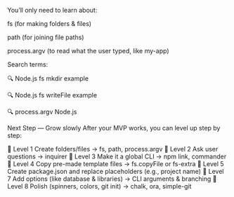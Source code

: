 You’ll only need to learn about:

fs (for making folders & files)

path (for joining file paths)

process.argv (to read what the user typed, like my-app)

Search terms:

🔍 Node.js fs mkdir example

🔍 Node.js fs writeFile example

🔍 process.argv Node.js

Next Step — Grow slowly 
After your MVP works, you can level up step by step:

🧩 Level 1	Create folders/files -> fs, path, process.argv
💬 Level 2	Ask user questions -> inquirer
🚀 Level 3	Make it a global CLI -> npm link, commander
🧠 Level 4	Copy pre-made template files -> fs.copyFile or fs-extra
🎨 Level 5	Create package.json and replace placeholders (e.g., project name)
🧰 Level 7	Add options (like database & libraries) -> CLI arguments & branching
💎 Level 8	Polish (spinners, colors, git init) -> chalk, ora, simple-git